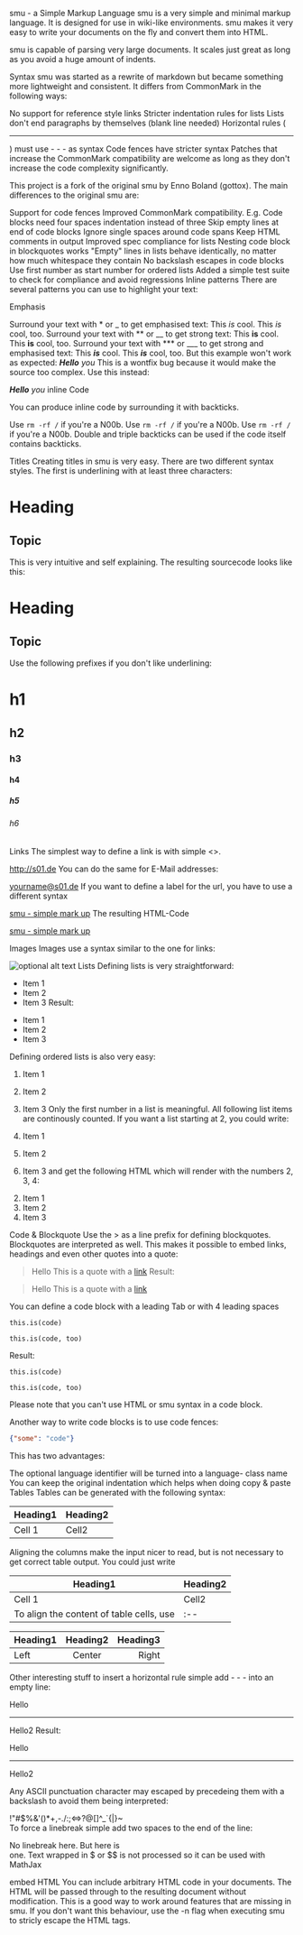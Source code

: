 smu - a Simple Markup Language
smu is a very simple and minimal markup language. It is designed for use in wiki-like environments. smu makes it very easy to write your documents on the fly and convert them into HTML.

smu is capable of parsing very large documents. It scales just great as long as you avoid a huge amount of indents.

Syntax
smu was started as a rewrite of markdown but became something more lightweight and consistent. It differs from CommonMark in the following ways:

No support for reference style links
Stricter indentation rules for lists
Lists don't end paragraphs by themselves (blank line needed)
Horizontal rules (<hr>) must use - - - as syntax
Code fences have stricter syntax
Patches that increase the CommonMark compatibility are welcome as long as they don't increase the code complexity significantly.

This project is a fork of the original smu by Enno Boland (gottox). The main differences to the original smu are:

Support for code fences
Improved CommonMark compatibility. E.g.
Code blocks need four spaces indentation instead of three
Skip empty lines at end of code blocks
Ignore single spaces around code spans
Keep HTML comments in output
Improved spec compliance for lists
Nesting code block in blockquotes works
"Empty" lines in lists behave identically, no matter how much whitespace they contain
No backslash escapes in code blocks
Use first number as start number for ordered lists
Added a simple test suite to check for compliance and avoid regressions
Inline patterns
There are several patterns you can use to highlight your text:

Emphasis

Surround your text with * or _ to get emphasised text:
This *is* cool.
This _is_ cool, too.
Surround your text with ** or __ to get strong text:
This **is** cool.
This __is__ cool, too.
Surround your text with *** or ___ to get strong and emphasised text:
This ***is*** cool.
This ___is___ cool, too.
But this example won't work as expected:
***Hello** you*
This is a wontfix bug because it would make the source too complex. Use this instead:

***Hello*** *you*
inline Code

You can produce inline code by surrounding it with backticks.

Use `rm -rf /` if you're a N00b.
Use ``rm -rf /`` if you're a N00b.
Use ```rm -rf /``` if you're a N00b.
Double and triple backticks can be used if the code itself contains backticks.

Titles
Creating titles in smu is very easy. There are two different syntax styles. The first is underlining with at least three characters:

Heading
=======

Topic
-----
This is very intuitive and self explaining. The resulting sourcecode looks like this:

<h1>Heading</h1>
<h2>Topic</h2>
Use the following prefixes if you don't like underlining:

# h1
## h2
### h3
#### h4
##### h5
###### h6
Links
The simplest way to define a link is with simple <>.

<http://s01.de>
You can do the same for E-Mail addresses:

<yourname@s01.de>
If you want to define a label for the url, you have to use a different syntax

[smu - simple mark up](http://s01.de/~gottox/index.cgi/proj_smu)
The resulting HTML-Code

<a href="http://s01.de/~gottox/index.cgi/proj_smu">smu - simple mark up</a></p>
Images
Images use a syntax similar to the one for links:

![optional alt text](http://example.com/image.png)
Lists
Defining lists is very straightforward:

* Item 1
* Item 2
* Item 3
Result:

<ul>
<li>Item 1</li>
<li>Item 2</li>
<li>Item 3</li>
</ul>
Defining ordered lists is also very easy:

1. Item 1
2. Item 2
3. Item 3
Only the first number in a list is meaningful. All following list items are continously counted. If you want a list starting at 2, you could write:

2. Item 1
2. Item 2
2. Item 3
and get the following HTML which will render with the numbers 2, 3, 4:

<ol start="2">
<li>Item 1</li>
<li>Item 2</li>
<li>Item 3</li>
</ol>
Code & Blockquote
Use the > as a line prefix for defining blockquotes. Blockquotes are interpreted as well. This makes it possible to embed links, headings and even other quotes into a quote:

> Hello
> This is a quote with a [link](http://s01.de/~gottox)
Result:

<blockquote><p>
Hello
This is a quote with a <a href="http://s01.de/~gottox">link</a></p>
</blockquote>
You can define a code block with a leading Tab or with 4 leading spaces

	this.is(code)

    this.is(code, too)
Result:

<pre><code>this.is(code)</code></pre>
<pre><code>this.is(code, too)
</code></pre>
Please note that you can't use HTML or smu syntax in a code block.

Another way to write code blocks is to use code fences:

```json
{"some": "code"}
```
This has two advantages:

The optional language identifier will be turned into a language- class name
You can keep the original indentation which helps when doing copy & paste
Tables
Tables can be generated with the following syntax:

| Heading1 | Heading2 |
| -------- | -------- |
| Cell 1   | Cell2    |
Aligning the columns make the input nicer to read, but is not necessary to get correct table output. You could just write

| Heading1 | Heading2 |
| --- | --- |
| Cell 1 | Cell2 |
To align the content of table cells, use |:--| for left, |--:| for right and |:--:| for centered alignment in the row which separates the header from the table body.

| Heading1 | Heading2 | Heading3 |
| :------- | :------: | -------: |
| Left     | Center   | Right    |
Other interesting stuff
to insert a horizontal rule simple add - - - into an empty line:

Hello
- - -
Hello2
Result:

<p>
Hello
<hr />
Hello2</p>
Any ASCII punctuation character may escaped by precedeing them with a backslash to avoid them being interpreted:

!"#$%&'()*+,-./:;<=>?@[]^_`{|}~\
To force a linebreak simple add two spaces to the end of the line:

No linebreak
here.
But here is  
one.
Text wrapped in $ or $$ is not processed so it can be used with MathJax

embed HTML
You can include arbitrary HTML code in your documents. The HTML will be passed through to the resulting document without modification. This is a good way to work around features that are missing in smu. If you don't want this behaviour, use the -n flag when executing smu to stricly escape the HTML tags.